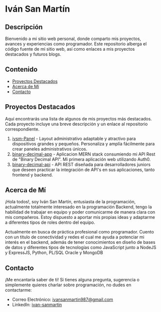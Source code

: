 # Iván San Martín

## Descripción
Bienvenido a mi sitio web personal, donde comparto mis proyectos, avances y experiencias como programador. Este repositorio alberga el código fuente de mi sitio web, así como enlaces a mis proyectos destacados y futuros blogs.

## Contenido

- [Proyectos Destacados](#proyectos-destacados)
- [Acerca de Mí](#acerca-de-mí)
- [Contacto](#contacto)

## Proyectos Destacados
Aquí encontrarás una lista de algunos de mis proyectos más destacados. Cada proyecto incluye una breve descripción y un enlace al repositorio correspondiente.

1. [ivsm-Panel](https://github.com/ivansanmartin/ivsm-panel) - Layout administrativo adaptable y atractivo para dispositivos grandes y pequeños. Personaliza y amplía fácilmente para crear paneles administrativos únicos.
2. [binary-decimal-app](https://github.com/ivansanmartin/binary-decimal-app) - Aplicacion MERN stack consumiendo mi API Rest de "Binary Decimal API". Mi primera aplicación web utilizando Auth0.
3. [binary-decimal-api](https://github.com/ivansanmartin/binary-decimal-api) - API REST diseñada para desarrolladores juniors que deseen practicar la integración de API's en sus aplicaciones, tanto frontend y backend.


## Acerca de Mí
¡Hola todos!, soy Iván San Martín, entusiasta de la programación, actualmente totalmente interesado en la programación Backend, tengo la habilidad de trabajar en equipo y poder comunicarme de manera clara con mis compañeros. Estoy dispuesto a aportar mis propias ideas y adaptarme a diferentes tipos de roles dentro del equipo.

Actualmente en busca de práctica profesional como programador. Cuento con un titulo de conectividad y redes el cual me ayuda a potenciar mi interés en el backend, además de tener conocimientos en diseño de bases de datos y diferentes tipos de tecnologías como JavaScript junto a NodeJS y ExpressJS, Python, PL/SQL Oracle y MongoDB

## Contacto
¡Me encantaría saber de ti! Si tienes alguna pregunta, sugerencia o simplemente quieres charlar sobre programación, no dudes en contactarme:

- Correo Electrónico: ivansanmartin987@gmail.com
- LinkedIn: [ivan-sanmartin](www.linkedin.com/in/ivan-sanmartin)

